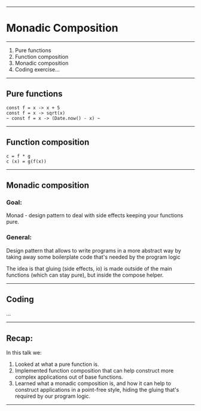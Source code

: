 -----

# Monadic Composition

-----

1. Pure functions
2. Function composition
3. Monadic composition
4. Coding exercise...

-----

## Pure functions
```
const f = x -> x + 5 
const f = x -> sqrt(x) 
~ const f = x -> (Date.now() - x) ~
```

-----

## Function composition

```
c = f * g
c (x) = g(f(x))
```

-----

## Monadic composition

### Goal:
Monad - design pattern to deal with side effects keeping your functions pure.

### General:
Design pattern that allows to write programs in a more abstract way by taking away 
some boilerplate code that's needed by the program logic

The idea is that gluing (side effects, io) is made outside of the main functions 
(which can stay pure), but inside the compose helper.

-----

## Coding
...

-----

## Recap:

In this talk we:
1. Looked at what a pure function is.
2. Implemented function composition that can help construct more complex applications out of base functions.
3. Learned what a monadic composition is, and how it can help to construct applications in a point-free style, hiding the gluing that's required by our program logic.

-----